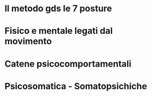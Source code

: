 
# Il metodo gds le 7 posture

# Fisico e mentale legati dal movimento 

# Catene psicocomportamentali

# Psicosomatica - Somatopsichiche
<!--stackedit_data:
eyJoaXN0b3J5IjpbMTE2MDU3ODEzMF19
-->